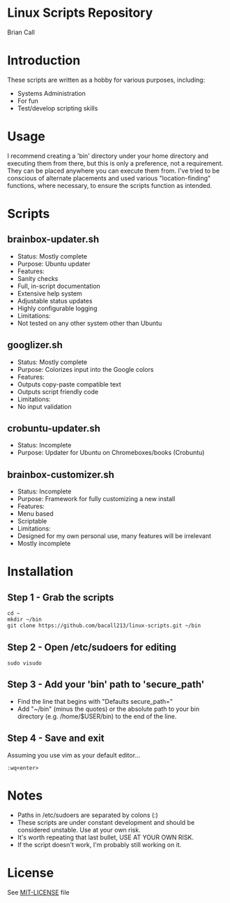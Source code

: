 Linux Scripts Repository
========================
Brian Call

# Introduction
These scripts are written as a hobby for various purposes, including:
- Systems Administration
- For fun
- Test/develop scripting skills


# Usage
I recommend creating a 'bin' directory under your home directory and executing them from there, but this is only a preference, not a requirement. They can be placed anywhere you can execute them from. I've tried to be conscious of alternate placements and used various "location-finding" functions, where necessary, to ensure the scripts function as intended.


# Scripts
## brainbox-updater.sh
- Status: Mostly complete
- Purpose: Ubuntu updater
- Features: 
 - Sanity checks
 - Full, in-script documentation
 - Extensive help system
 - Adjustable status updates
 - Highly configurable logging
- Limitations:
 - Not tested on any other system other than Ubuntu


## googlizer.sh
- Status: Mostly complete
- Purpose: Colorizes input into the Google colors
- Features:
 - Outputs copy-paste compatible text
 - Outputs script friendly code
- Limitations:
 - No input validation

## crobuntu-updater.sh
- Status: Incomplete
- Purpose: Updater for Ubuntu on Chromeboxes/books (Crobuntu)


## brainbox-customizer.sh
- Status: Incomplete
- Purpose: Framework for fully customizing a new install
- Features:
 - Menu based
 - Scriptable
- Limitations:
 - Designed for my own personal use, many features will be irrelevant
 - Mostly incomplete


# Installation
## Step 1 - Grab the scripts
```
cd ~
mkdir ~/bin
git clone https://github.com/bacall213/linux-scripts.git ~/bin
```

## Step 2 - Open /etc/sudoers for editing
```
sudo visudo
```

## Step 3 - Add your 'bin' path to 'secure_path'
- Find the line that begins with "Defaults secure_path="
- Add "~/bin" (minus the quotes) or the absolute path to your bin directory (e.g. /home/$USER/bin) to the end of the line.


## Step 4 - Save and exit
Assuming you use vim as your default editor...
```
:wq<enter>
```

# Notes
- Paths in /etc/sudoers are separated by colons (:)
- These scripts are under constant development and should be considered unstable. Use at your own risk.
- It's worth repeating that last bullet, USE AT YOUR OWN RISK.
- If the script doesn't work, I'm probably still working on it.

# License
See [MIT-LICENSE](MIT-LICENSE) file
